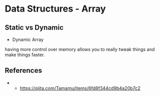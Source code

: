 # Data Structures - Array


## Static vs Dynamic
- Dynamic Array


having more control over memory allows you to really tweak things and make things faster. 


## References
- - https://qiita.com/Tamamu/items/6fd8f344cd9b4a20b7c2